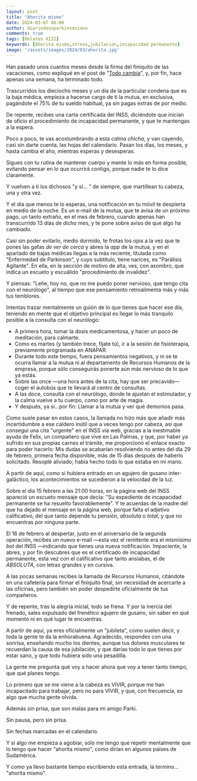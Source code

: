 ```yaml
---
layout: post
title: "Ahorita mismo"
date: 2024-03-07 06:00
author: diariodeunparkinsoniano
comments: true
tags: [Relatos XIII] 
keywords: [Ahorita mismo,stress,jubilación,incapacidad permanente]
image: '/assets/images/2024/03/ahorita.jpg'
---
```

Han pasado unos cuantos meses desde la firma del finiquito de las vacaciones, como expliqué en el post de "[Todo cambia](/post/2023/12/12/cambia-todo-cambia)", y, por fin, hace apenas una semana, ha terminado todo.

Trascurridos los dieciocho meses y un día de la particular condena que es la baja médica, empieza a hacerse cargo de tí la mutua, en exclusiva, pagándote el 75% de tu sueldo habitual, ya sin pagas extras de por medio.

De repente, recibes una carta certificada del INSS, diciéndote que inician de oficio el procedimiento de incapacidad permanente, y que te mantengas a la espera.

Poco a poco, te vas acostumbrando a esta *calma chicha*, y van cayendo, casi sin darte cuenta, las hojas del calendario. Pasan los días, los meses, y hasta cambia el año, mientras esperas y desesperas.

Sigues con tu rutina de mantener cuerpo y mente lo más en forma posible, evitando pensar en lo que ocurrirá contigo, porque nadie te lo dice claramente.

Y vuelven a tí los dichosos "y si... " de siempre, que martillean tu cabeza, una y otra vez.

Y el día que menos te lo esperas, una notificación en tu móvil te despierta en medio de la noche. Es un e-mail de la mutua, que te avisa de un próximo pago, un tanto extraño, en el mes de febrero, cuando apenas han transcurrido 13 días de dicho mes, y te pone sobre aviso de que algo ha cambiado.

Casi sin poder evitarlo, medio dormido, te frotas los ojos a la vez que te pones las gafas *de ver de cerca* y abres la *app* de la mutua, y en el apartado de bajas médicas llegas a la más reciente, titulada como "Enfermedad de Parkinson", y cuyo subtítulo, tiene narices, es "Parálisis Agitante". En ella, en la sección de motivo de alta, ves, con asombro, que indica un escueto y escuálido "procedimiento de invalidez".

Y piensas: "Leñe, hoy no, que no me puedo poner nervioso, que tengo cita con el neurólogo", al tiempo que ese pensamiento retroalimenta más y más tus temblores.

Intentas trazar mentalmente un guión de lo que tienes que hacer ese día, teniendo en mente que el objetivo principal es llegar lo más tranquilo posible a la consulta con el neurólogo:

- A primera hora, tomar la dosis medicamentosa, y hacer un poco de meditación, para calmarte.
- Como es martes (y también trece, fíjate tú), ir a la sesión de fisioterapia, previamente programada en ANAPAR.
- Durante todo este tiempo, fuera pensamientos negativos, y ni se te ocurra llamar a la mutua ni al departamento de Recursos Humanos de la empresa, porque sólo conseguirás ponerte aún más nervioso de lo que ya estás.
- Sobre las once —una hora antes de la cita, hay que ser precavido— coger el autobús que te llevará al centro de consultas.
- A las doce, consulta con el neurólogo, donde te ajustan el estimulador, y la calma vuelve a tu cuerpo, como por arte de magia.
- Y después, ya sí...por fin: Llamar a la mutua y ver qué demonios pasa.

Como suele pasar en estos casos, la llamada no hizo más que añadir más incertidumbre a ese caldero inútil que a veces tengo por cabeza, así que conseguí una cita "urgente" en el INSS vía web, gracias a la inestimable ayuda de Felix, un compañero que vive en Las Palmas, y que, por haber ya sufrido en sus propias carnes el trámite, me proporcionó el enlace exacto para poder hacerlo: Mis dudas se acabarían resolviendo no antes del día 29 de febrero, primera fecha disponible, más de 15 días después de haberlo solicitado.
Resoplé aliviado; había hecho todo lo que estaba en mi mano.

A partir de aquí, como si hubiera entrado en un agujero de gusano inter-galáctico, los acontecimientos se sucedieron a la velocidad de la luz.

Sobre el día 15 febrero a las 21:00 horas, en la página web del INSS apareció un escueto mensaje que decía: "Su expediente de incapacidad permanente se ha resuelto favorablemente".
Y te acuerdas de la madre del que ha dejado el mensaje en la página web, porque falta el adjetivo calificativo, del que tanto depende tu pensión, *absoluta* o *total*, y que no encuentras por ninguna parte.

El 16 de febrero al despertar, justo en el aniversario de la segunda operación, recibes un nuevo e-mail —esta vez el remitente era el mismísimo *bot* del INSS —indicando que tienes una nueva notificación.
Impaciente, la abres, y por fin descubres que es el certificado de incapacidad permanente, esta vez con el calificativo que tanto ansiabas, el de *ABSOLUTA*, con letras grandes y en cursiva.

A las pocas semanas recibes la llamada de Recursos Humanos, citándote en una cafetería para firmar el finiquito final, sin necesidad de acercarte a las oficinas, pero también sin poder despedirte oficialmente de tus compañeros.

Y de repente, tras la alegría inicial, todo se frena. Y por la inercia del frenado, sales expulsado del frenético agujero de gusano, sin saber en qué momento ni en qué lugar te encuentras.

A partir de aquí, ya eres oficialmente un "jubileta", como suelen decir, y toda la gente te da la enhorabuena.
Agradecido, respondes con una sonrisa, enseñando mucho los dientes, aunque tus dolores musculares te recuerdan la causa de esa jubilación, y que darías todo lo que tienes por estar sano, y que todo hubiera sido una pesadilla.

La gente me pregunta qué voy a hacer ahora que voy a tener tanto tiempo, que qué planes tengo.

Lo primero que se me viene a la cabeza es VIVIR, porque me han incapacitado para trabajar, pero no para VIVIR, y que, con frecuencia, es algo que mucha gente olvida.

Además sin prisa, que son malas para mi amigo Parki.

Sin pausa, pero sin prisa.

Sin fechas marcadas en el calendario.

Y si algo me empieza a agobiar, sólo me tengo que repetir mentalmente que lo tengo que hacer "ahorita mismo", como dirían en algunos países de Sudamérica.

Y como ya llevo bastante tiempo escribiendo esta entrada, la termino... "ahorita mismo".
